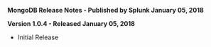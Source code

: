 **MongoDB Release Notes - Published by Splunk January 05, 2018**


**Version 1.0.4 - Released January 05, 2018**

* Initial Release
